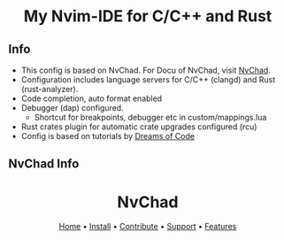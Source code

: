 <h1 align="center">My Nvim-IDE for C/C++ and Rust</h1>

## Info

- This config is based on NvChad. For Docu of NvChad, visit [NvChad](https://nvchad.com/).
- Configuration includes language servers for C/C++ (clangd) and Rust (rust-analyzer). 
- Code completion, auto format enabled
- Debugger (dap) configured.
    * Shortcut for breakpoints, debugger etc in custom/mappings.lua
- Rust crates plugin for automatic crate upgrades configured (<leader>rcu)
- Config is based on tutorials by [Dreams of Code](https://www.youtube.com/@dreamsofcode)


## NvChad Info

<h1 align="center">NvChad</h1>

<div align="center">
	<a href="https://nvchad.com/">Home</a>
  <span> • </span>
    	<a href="https://nvchad.com/docs/quickstart/install">Install</a>
  <span> • </span>
       	<a href="https://nvchad.com/docs/contribute">Contribute</a>
  <span> • </span>
	<a href="https://github.com/NvChad/NvChad#gift_heart-support">Support</a>
  <span> • </span>
        <a href="https://nvchad.com/docs/features">Features</a>
  <p></p>
</div> 

